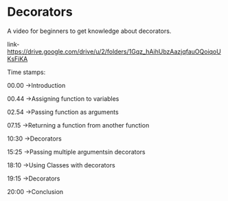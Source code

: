 
# Decorators

A video for beginners to get knowledge about decorators.


link-https://drive.google.com/drive/u/2/folders/1Gqz_hAihUbzAazjqfauOQoiqoUKsFiKA



Time stamps:

00.00 ->Introduction

00.44 ->Assigning function to variables

02.54 ->Passing function as arguments

07.15 ->Returning a function from another function

10:30 ->Decorators

15:25 ->Passing multiple argumentsin decorators

18:10 ->Using Classes with decorators

19:15 ->Decorators

20:00 ->Conclusion



  
